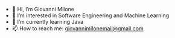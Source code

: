- 👋 Hi, I’m Giovanni Milone
- 👀 I’m interested in Software Engineering and Machine Learning
- 🌱 I’m currently learning Java
- 📫 How to reach me: giovannimilonemail@gmail.com

<!---
Archstetics/Archstetics is a ✨ special ✨ repository because its `README.md` (this file) appears on your GitHub profile.
You can click the Preview link to take a look at your changes.
--->
